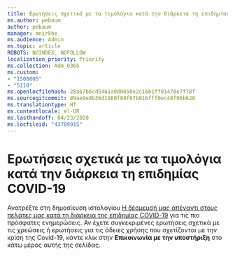 ```yaml
---
title: Ερωτήσεις σχετικά με τα τιμολόγια κατά την διάρκεια τη επιδημίας COVID-19
ms.author: pebaum
author: pebaum
manager: mnirkhe
ms.audience: Admin
ms.topic: article
ROBOTS: NOINDEX, NOFOLLOW
localization_priority: Priority
ms.collection: Adm_O365
ms.custom:
- "1500005"
- "5110"
ms.openlocfilehash: 28a67b6cd5461a0d0650e2c16b1ff01478e7f78f
ms.sourcegitcommit: 89ae9e8b36d1980f89f07b016fff0ec48f96b620
ms.translationtype: HT
ms.contentlocale: el-GR
ms.lasthandoff: 04/23/2020
ms.locfileid: "43789915"
---
```

# <a name="covid-19-invoice-questions"></a>Ερωτήσεις σχετικά με τα τιμολόγια κατά την διάρκεια τη επιδημίας COVID-19

Ανατρέξτε στη δημοσίευση ιστολογίου [Η δέσμευσή μας απέναντι στους πελάτες μας κατά τη διάρκεια της επιδημίας COVID-19](https://www.microsoft.com/microsoft-365/blog/2020/03/05/our-commitment-to-customers-during-covid-19/) για τις πιο πρόσφατες ενημερώσεις.  Αν έχετε συγκεκριμένες ερωτήσεις σχετικά με τις χρεώσεις ή ερωτήσεις για τις άδειες χρήσης που σχετίζονται με την κρίση της Covid-19, κάντε κλικ στην **Επικοινωνία με την υποστήριξη** στο κάτω μέρος αυτής της σελίδας.
